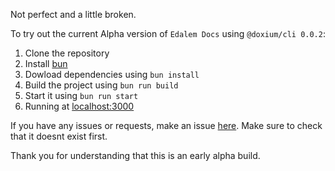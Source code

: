 Not perfect and a little broken. 

To try out the current Alpha version of `Edalem Docs` using `@doxium/cli 0.0.2`:
1. Clone the repository
2. Install [bun](https://bun.sh/)
3. Dowload dependencies using `bun install`
4. Build the project using `bun run build`
5. Start it using `bun run start`
6. Running at [localhost:3000](http://localhost:3000)

If you have any issues or requests, make an issue [here](https://github.com/konyogony/Doxium/issues). Make sure to check that it doesnt exist first.

Thank you for understanding that this is an early alpha build.
